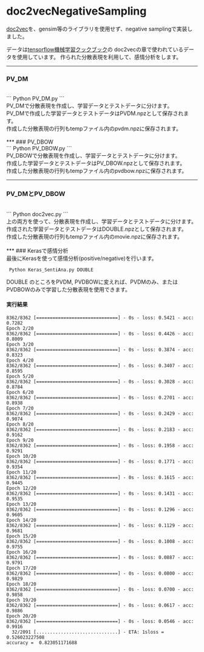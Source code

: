 # doc2vecNegativeSampling
[doc2vec](https://cs.stanford.edu/~quocle/paragraph_vector.pdf)を、gensim等のライブラリを使用せず、negative samplingで実装しました。

データは[tensorflow機械学習クックブック](https://www.amazon.co.jp/TensorFlow%E6%A9%9F%E6%A2%B0%E5%AD%A6%E7%BF%92%E3%82%AF%E3%83%83%E3%82%AF%E3%83%96%E3%83%83%E3%82%AF-Python%E3%83%99%E3%83%BC%E3%82%B9%E3%81%AE%E6%B4%BB%E7%94%A8%E3%83%AC%E3%82%B7%E3%83%9460-impress-top-gear/dp/4295002003)の
doc2vecの章で使われているデータを使用しています。
作られた分散表現を利用して、感情分析をします。
***
### PV_DM
<br>
```
Python PV_DM.py
```
<br>
PV_DMで分散表現を作成し、学習データとテストデータに分けます。<br>
PV_DMで作成した学習データとテストデータはPVDM.npzとして保存されます。<br>
作成した分散表現の行列もtempファイル内のpvdm.npzに保存されます。<br>

<br>
***
### PV_DBOW
<br>
```
Python PV_DBOW.py
```
<br>
PV_DBOWで分散表現を作成し、学習データとテストデータに分けます。<br>
作成した学習データとテストデータはPV_DBOW.npzとして保存されます。<br>
作成した分散表現の行列もtempファイル内のpvdbow.npzに保存されます。<br>

***
### PV_DMとPV_DBOW
<br>
```
Python doc2vec.py
```
<br>
上の両方を使って、分散表現を作成し、学習データとテストデータに分けます。<br>
作成された学習データとテストデータはDOUBLE.npzとして保存されます。<br>
作成した分散表現の行列もtempファイル内のmovie.npzに保存されます。<br>
<br>
***
### Kerasで感情分析
<br>
最後にKerasを使って感情分析(positive/negative)を行います。

```
 Python Keras_SentiAna.py DOUBLE 
```
DOUBLE のところをPVDM, PVDBOWに変えれば、PVDMのみ、またはPVDBOWのみで学習した分散表現を使用できます。<br>
#### 実行結果<br>
```
8362/8362 [==============================] - 0s - loss: 0.5421 - acc: 0.7282      
Epoch 2/20
8362/8362 [==============================] - 0s - loss: 0.4426 - acc: 0.8009     
Epoch 3/20
8362/8362 [==============================] - 0s - loss: 0.3874 - acc: 0.8323     
Epoch 4/20
8362/8362 [==============================] - 0s - loss: 0.3407 - acc: 0.8595     
Epoch 5/20
8362/8362 [==============================] - 0s - loss: 0.3028 - acc: 0.8784     
Epoch 6/20
8362/8362 [==============================] - 0s - loss: 0.2701 - acc: 0.8938     
Epoch 7/20
8362/8362 [==============================] - 0s - loss: 0.2429 - acc: 0.9074     
Epoch 8/20
8362/8362 [==============================] - 0s - loss: 0.2183 - acc: 0.9162     
Epoch 9/20
8362/8362 [==============================] - 0s - loss: 0.1958 - acc: 0.9291     
Epoch 10/20
8362/8362 [==============================] - 0s - loss: 0.1771 - acc: 0.9354     
Epoch 11/20
8362/8362 [==============================] - 0s - loss: 0.1615 - acc: 0.9445     
Epoch 12/20
8362/8362 [==============================] - 0s - loss: 0.1431 - acc: 0.9535     
Epoch 13/20
8362/8362 [==============================] - 0s - loss: 0.1296 - acc: 0.9605     
Epoch 14/20
8362/8362 [==============================] - 0s - loss: 0.1129 - acc: 0.9681     
Epoch 15/20
8362/8362 [==============================] - 0s - loss: 0.1008 - acc: 0.9755     
Epoch 16/20
8362/8362 [==============================] - 0s - loss: 0.0887 - acc: 0.9791     
Epoch 17/20
8362/8362 [==============================] - 0s - loss: 0.0800 - acc: 0.9829     
Epoch 18/20
8362/8362 [==============================] - 0s - loss: 0.0700 - acc: 0.9858     
Epoch 19/20
8362/8362 [==============================] - 0s - loss: 0.0617 - acc: 0.9886     
Epoch 20/20
8362/8362 [==============================] - 0s - loss: 0.0546 - acc: 0.9916     
  32/2091 [..............................] - ETA: 1sloss =  0.526023227508
accuracy =  0.823051171688
```
